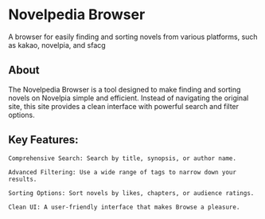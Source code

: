 # Novelpedia Browser

A browser for easily finding and sorting novels from various platforms, such as kakao, novelpia, and sfacg

## About

The Novelpedia Browser is a tool designed to make finding and sorting novels on Novelpia simple and efficient. Instead of navigating the original site, this site provides a clean interface with powerful search and filter options.

## Key Features:

    Comprehensive Search: Search by title, synopsis, or author name.

    Advanced Filtering: Use a wide range of tags to narrow down your results.

    Sorting Options: Sort novels by likes, chapters, or audience ratings.

    Clean UI: A user-friendly interface that makes Browse a pleasure.


